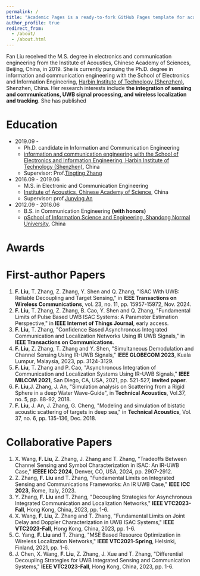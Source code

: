 ```yaml
---
permalink: /
title: "Academic Pages is a ready-to-fork GitHub Pages template for academic personal websites"
author_profile: true
redirect_from: 
  - /about/
  - /about.html
---
```


Fan Liu received the M.S. degree in electronics and communication engineering from the Institute of Acoustics, Chinese Academy of Sciences, Beijing, China, in 2019. She is currently pursuing the Ph.D. degree in information and communication engineering with the School of Electronics and Information Engineering, [Harbin Institute of Technology (Shenzhen)](https://www.hitsz.edu.cn/index.html), Shenzhen, China. Her research interests include **the integration of sensing and communications, UWB signal processing, and wireless localization and tracking**. She has published 

Education 
======
  * 2019.09 - 
    * Ph.D. candidate in Information and Communication Engineering
    * [information and communication engineering with the School of Electronics and Information Engineering, Harbin Institute of Technology (Shenzhen)](https://www.hitsz.edu.cn/index.html), China
    * Supervisor: Prof.[Tingting Zhang](https://faculty.hitsz.edu.cn/zhangtingting)
  * 2016.09 - 2019.06
    * M.S. in Electronic and Communication Engineering
    * [Institute of  Acoustics, Chinese  Academy of Science](http://www.ioa.ac.cn/), China
    * Supervisor: prof.[Junying An](https://people.ucas.ac.cn/~0036105)
  * 2012.09 - 2016.06
    * B.S. in Communication Engineering **(with honors)**
    * [pSchool of Information Science and Engineering, Shandong Normal University](http://www.ischool.sdnu.edu.cn/index.htm), China

Awards
=====


First-author Papers
=====
1. **F. Liu**, T. Zhang, Z. Zhang, Y. Shen and Q. Zhang, "ISAC With UWB: Reliable Decoupling and Target Sensing," in **IEEE Transactions on Wireless Communications**, vol. 23, no. 11, pp. 15957-15972, Nov. 2024.
2. **F. Liu**, T. Zhang, Z. Zhang, B. Cao, Y. Shen and Q. Zhang, "Fundamental Limits of Pulse Based UWB ISAC Systems: A Parameter Estimation Perspective," in **IEEE Internet of Things Journal**, early access.
3. **F. Liu**, T. Zhang, "Confidence Based Asynchronous Integrated Communication and Localization Networks Using IR UWB Signals," in **IEEE Transactions on Communications**.
4. **F. Liu**, Z. Zhang, T. Zhang and Y. Shen, "Simultaneous Demodulation and Channel Sensing Using IR-UWB Signals," **IEEE GLOBECOM 2023**, Kuala Lumpur, Malaysia, 2023, pp. 3124-3129.
5. **F. Liu**, T. Zhang and P. Cao, "Asynchronous Integration of Communication and Localization Systems Using IR-UWB Signals," **IEEE MILCOM 2021**, San Diego, CA, USA, 2021, pp. 521-527, **invited paper**. 
6. **F. Liu**,J. Zhang, J. An, "Simulation analysis on Scattering from a Rigid Sphere in a deep Water Wave-Guide", in **Technical Acoustics**, Vol.37, no. 5, pp. 88-92, 2018.
7. **F. Liu**, J. An, J. Zhang, G. Cheng, "Modeling and simulation of bistatic acoustic scattering of targets in deep sea," in **Technical Acoustics**, Vol. 37, no. 6, pp. 135-136, Dec. 2018.

Collaborative Papers
=====
1. X. Wang, **F. Liu**, Z. Zhang, J. Zhang and T. Zhang, "Tradeoffs Between Channel Sensing and Symbol Characterization in ISAC: An IR-UWB Case," **IEEEE ICC 2024**, Denver, CO, USA, 2024, pp.
2907-2912.
2. Z. Zhang, **F. Liu** and T. Zhang, "Fundamental Limits on Integrated Sensing and Communications Frameworks: An IR UWB Case," **IEEE ICC 2023**, Rome, Italy, 2023.
3. Y. Zhang, **F. Liu** and T. Zhang, "Decoupling Strategies for Asynchronous Integrated Communication and Localization Networks," **IEEE VTC2023-Fall**, Hong Kong, China, 2023, pp. 1-6.
4. X. Wang, **F. Liu**, Z. Zhang and T. Zhang, "Fundamental Limits on Joint Delay and Doppler Characterization in UWB ISAC Systems," **IEEE VTC2023-Fall**, Hong Kong, China, 2023, pp. 1-6.
5. C. Yang, **F. Liu** and T. Zhang, "MSE Based Resource Optimization in Wireless Localization Networks," **IEEE VTC2021-Spring**, Helsinki, Finland, 2021, pp. 1-6.
6. J. Chen, X. Wang, **F. Liu**, Z. Zhang, J. Xue and T. Zhang, "Differential Decoupling Strategies for UWB Integrated Sensing and Communication Systems," **IEEE VTC2023-Fall**, Hong Kong, China, 2023, pp. 1-6.






